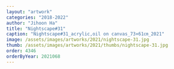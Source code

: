 ```yaml
---
layout: "artwork"
categories: "2018-2022"
author: "Jihoon Ha"
title: "Nightscape#31"
caption: "Nightscape#31_acrylic,oil on canvas_73×61㎝_2021"
image: /assets/images/artworks/2021/nightscape-31.jpg
thumb: /assets/images/artworks/2021/thumbs/nightscape-31.jpg
order: 4346
orderByYear: 2021068
---
```

